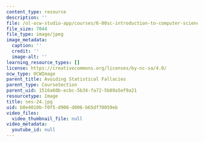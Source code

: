 ```yaml
---
content_type: resource
description: ''
file: /ol-ocw-studio-app/courses/6-00sc-introduction-to-computer-science-and-programming-spring-2011/b0e4010bf0f5d906d006b65df70059eb_ses-24.jpg
file_size: 7044
file_type: image/jpeg
image_metadata:
  caption: ''
  credit: ''
  image-alt: ''
learning_resource_types: []
license: https://creativecommons.org/licenses/by-nc-sa/4.0/
ocw_type: OCWImage
parent_title: Avoiding Statistical Fallacies
parent_type: CourseSection
parent_uid: 1516a60b-ecbc-5b34-fa72-5b89a5ef9a21
resourcetype: Image
title: ses-24.jpg
uid: b0e4010b-f0f5-d906-d006-b65df70059eb
video_files:
  video_thumbnail_file: null
video_metadata:
  youtube_id: null
---
```

